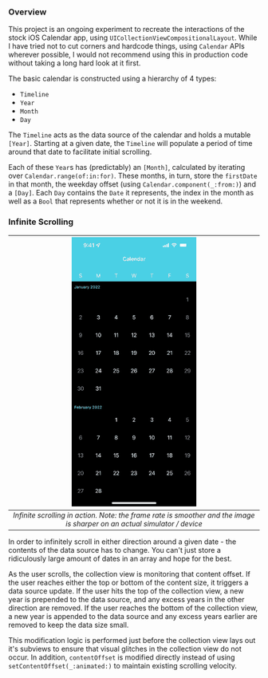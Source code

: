 ### Overview

This project is an ongoing experiment to recreate the interactions of the stock iOS Calendar app, using `UICollectionViewCompositionalLayout`. While I have tried not to cut corners and hardcode things, using `Calendar` APIs wherever possible, I would not recommend using this in production code without taking a long hard look at it first.

The basic calendar is constructed using a hierarchy of 4 types:
- `Timeline`
- `Year`
- `Month`
- `Day`

The `Timeline` acts as the data source of the calendar and holds a mutable `[Year]`. Starting at a given date, the `Timeline` will populate a period of time around that date to facilitate initial scrolling.

Each of these `Year`s has (predictably) an `[Month]`, calculated by iterating over `Calendar.range(of:in:for)`. These months, in turn, store the `firstDate` in that month, the weekday offset (using `Calendar.component(_:from:)`) and a `[Day]`. Each `Day` contains the `Date` it represents, the index in the month as well as a `Bool` that represents whether or not it is in the weekend.

### Infinite Scrolling

| <img src="./docs/Images/CompositionalCalendar.gif" width="250" height="540"/> | 
|:--:| 
| *Infinite scrolling in action. Note: the frame rate is smoother and the image is sharper on an actual simulator / device* |

In order to infinitely scroll in either direction around a given date - the contents of the data source has to change. You can't just store a ridiculously large amount of dates in an array and hope for the best.

As the user scrolls, the collection view is monitoring that content offset. If the user reaches either the top or bottom of the content size, it triggers a data source update. If the user hits the top of the collection view, a new year is prepended to the data source, and any excess years in the other direction are removed. If the user reaches the bottom of the collection view, a new year is appended to the data source and any excess years earlier are removed to keep the data size small.

This modification logic is performed just before the collection view lays out it's subviews to ensure that visual glitches in the collection view do not occur. In addition, `contentOffset` is modified directly instead of using `setContentOffset(_:animated:)` to maintain existing scrolling velocity.
